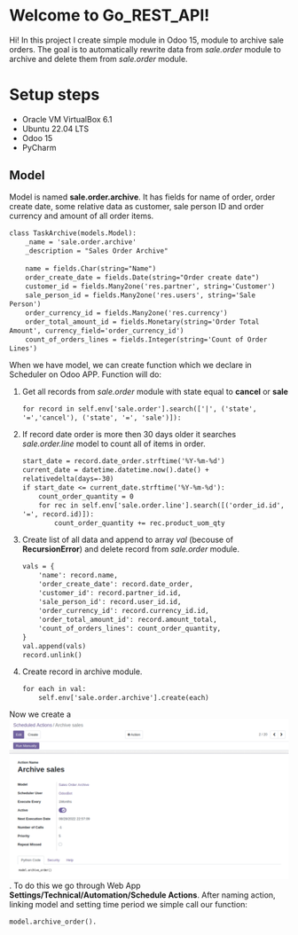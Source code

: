 ﻿# Welcome to Go_REST_API!

Hi! In this project I create simple module in Odoo 15, module to archive sale orders. The goal is to automatically rewrite data from *sale.order* module to archive and delete them from *sale.order* module. 


# Setup steps

 - Oracle VM VirtualBox 6.1
 - Ubuntu 22.04 LTS
 - Odoo 15
 - PyCharm 


## Model
Model is named **sale.order.archive**.  It has fields for name of order, order create date, some relative data as customer, sale person ID and order currency and amount of all order items.

    class TaskArchive(models.Model):
	    _name = 'sale.order.archive'
		_description = "Sales Order Archive"
    
	    name = fields.Char(string="Name")
        order_create_date = fields.Date(string="Order create date")
        customer_id = fields.Many2one('res.partner', string='Customer')
        sale_person_id = fields.Many2one('res.users', string='Sale Person')
        order_currency_id = fields.Many2one('res.currency')
        order_total_amount_id = fields.Monetary(string='Order Total Amount', currency_field='order_currency_id')
        count_of_orders_lines = fields.Integer(string='Count of Order Lines')


When we have model, we can create function which we declare in Scheduler on Odoo APP. Function will do:

 1. Get all records from *sale.order* module with state equal to  **cancel** or **sale**

        for record in self.env['sale.order'].search(['|', ('state', '=','cancel'), ('state', '=', 'sale')]):


 2. If record date order is more then 30 days older it searches *sale.order.line* model to count all of items in order.


        start_date = record.date_order.strftime('%Y-%m-%d')
        current_date = datetime.datetime.now().date() + relativedelta(days=-30)
        if start_date <= current_date.strftime('%Y-%m-%d'):
	    	count_order_quantity = 0
	    	for rec in self.env['sale.order.line'].search([('order_id.id', '=', record.id)]):
	    		count_order_quantity += rec.product_uom_qty

 3. Create list of all data and append to array *val* (becouse of **RecursionError**) and delete record from *sale.order* module.

        vals = {
	        'name': record.name,
	        'order_create_date': record.date_order,
			'customer_id': record.partner_id.id,
			'sale_person_id': record.user_id.id,
			'order_currency_id': record.currency_id.id,
			'order_total_amount_id': record.amount_total,
			'count_of_orders_lines': count_order_quantity,
		}
		val.append(vals)
		record.unlink()
		
 4. Create record in archive module.

    
        for each in val:
			self.env['sale.order.archive'].create(each)


Now we create a ![Schedule Action](https://github.com/JakubSlabicki/Odoo_Sale_Order_Archive/blob/main/task_2.PNG). To do this we go through Web App **Settings/Technical/Automation/Schedule Actions**. After naming action, linking model and setting time period we simple call our function:

    model.archive_order().



